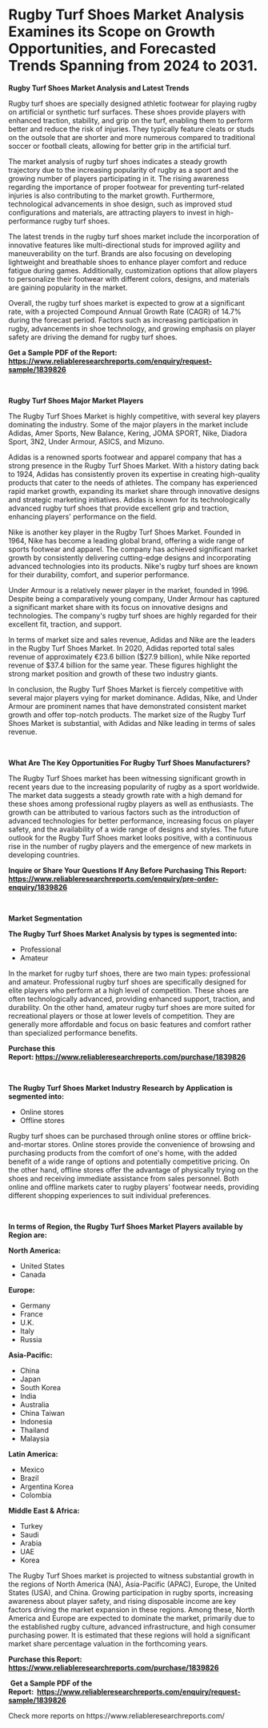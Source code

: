 <p><h1>Rugby Turf Shoes Market Analysis Examines its Scope on Growth Opportunities, and Forecasted Trends Spanning from 2024 to 2031.</h1></p><p><strong>Rugby Turf Shoes Market Analysis and Latest Trends</strong></p>
<p><p>Rugby turf shoes are specially designed athletic footwear for playing rugby on artificial or synthetic turf surfaces. These shoes provide players with enhanced traction, stability, and grip on the turf, enabling them to perform better and reduce the risk of injuries. They typically feature cleats or studs on the outsole that are shorter and more numerous compared to traditional soccer or football cleats, allowing for better grip in the artificial turf.</p><p>The market analysis of rugby turf shoes indicates a steady growth trajectory due to the increasing popularity of rugby as a sport and the growing number of players participating in it. The rising awareness regarding the importance of proper footwear for preventing turf-related injuries is also contributing to the market growth. Furthermore, technological advancements in shoe design, such as improved stud configurations and materials, are attracting players to invest in high-performance rugby turf shoes.</p><p>The latest trends in the rugby turf shoes market include the incorporation of innovative features like multi-directional studs for improved agility and maneuverability on the turf. Brands are also focusing on developing lightweight and breathable shoes to enhance player comfort and reduce fatigue during games. Additionally, customization options that allow players to personalize their footwear with different colors, designs, and materials are gaining popularity in the market.</p><p>Overall, the rugby turf shoes market is expected to grow at a significant rate, with a projected Compound Annual Growth Rate (CAGR) of 14.7% during the forecast period. Factors such as increasing participation in rugby, advancements in shoe technology, and growing emphasis on player safety are driving the demand for rugby turf shoes.</p></p>
<p><strong>Get a Sample PDF of the Report:&nbsp; <a href="https://www.reliableresearchreports.com/enquiry/request-sample/1839826">https://www.reliableresearchreports.com/enquiry/request-sample/1839826</a></strong></p>
<p>&nbsp;</p>
<p><strong>Rugby Turf Shoes Major Market Players</strong></p>
<p><p>The Rugby Turf Shoes Market is highly competitive, with several key players dominating the industry. Some of the major players in the market include Adidas, Amer Sports, New Balance, Kering, JOMA SPORT, Nike, Diadora Sport, 3N2, Under Armour, ASICS, and Mizuno.</p><p>Adidas is a renowned sports footwear and apparel company that has a strong presence in the Rugby Turf Shoes Market. With a history dating back to 1924, Adidas has consistently proven its expertise in creating high-quality products that cater to the needs of athletes. The company has experienced rapid market growth, expanding its market share through innovative designs and strategic marketing initiatives. Adidas is known for its technologically advanced rugby turf shoes that provide excellent grip and traction, enhancing players' performance on the field.</p><p>Nike is another key player in the Rugby Turf Shoes Market. Founded in 1964, Nike has become a leading global brand, offering a wide range of sports footwear and apparel. The company has achieved significant market growth by consistently delivering cutting-edge designs and incorporating advanced technologies into its products. Nike's rugby turf shoes are known for their durability, comfort, and superior performance.</p><p>Under Armour is a relatively newer player in the market, founded in 1996. Despite being a comparatively young company, Under Armour has captured a significant market share with its focus on innovative designs and technologies. The company's rugby turf shoes are highly regarded for their excellent fit, traction, and support.</p><p>In terms of market size and sales revenue, Adidas and Nike are the leaders in the Rugby Turf Shoes Market. In 2020, Adidas reported total sales revenue of approximately €23.6 billion ($27.9 billion), while Nike reported revenue of $37.4 billion for the same year. These figures highlight the strong market position and growth of these two industry giants.</p><p>In conclusion, the Rugby Turf Shoes Market is fiercely competitive with several major players vying for market dominance. Adidas, Nike, and Under Armour are prominent names that have demonstrated consistent market growth and offer top-notch products. The market size of the Rugby Turf Shoes Market is substantial, with Adidas and Nike leading in terms of sales revenue.</p></p>
<p>&nbsp;</p>
<p><strong>What Are The Key Opportunities For Rugby Turf Shoes Manufacturers?</strong></p>
<p><p>The Rugby Turf Shoes market has been witnessing significant growth in recent years due to the increasing popularity of rugby as a sport worldwide. The market data suggests a steady growth rate with a high demand for these shoes among professional rugby players as well as enthusiasts. The growth can be attributed to various factors such as the introduction of advanced technologies for better performance, increasing focus on player safety, and the availability of a wide range of designs and styles. The future outlook for the Rugby Turf Shoes market looks positive, with a continuous rise in the number of rugby players and the emergence of new markets in developing countries.</p></p>
<p><strong>Inquire or Share Your Questions If Any Before Purchasing This Report: <a href="https://www.reliableresearchreports.com/enquiry/pre-order-enquiry/1839826">https://www.reliableresearchreports.com/enquiry/pre-order-enquiry/1839826</a></strong></p>
<p>&nbsp;</p>
<p><strong>Market Segmentation</strong></p>
<p><strong>The Rugby Turf Shoes Market Analysis by types is segmented into:</strong></p>
<p><ul><li>Professional</li><li>Amateur</li></ul></p>
<p><p>In the market for rugby turf shoes, there are two main types: professional and amateur. Professional rugby turf shoes are specifically designed for elite players who perform at a high level of competition. These shoes are often technologically advanced, providing enhanced support, traction, and durability. On the other hand, amateur rugby turf shoes are more suited for recreational players or those at lower levels of competition. They are generally more affordable and focus on basic features and comfort rather than specialized performance benefits.</p></p>
<p><strong>Purchase this Report:&nbsp;<a href="https://www.reliableresearchreports.com/purchase/1839826">https://www.reliableresearchreports.com/purchase/1839826</a></strong></p>
<p>&nbsp;</p>
<p><strong>The Rugby Turf Shoes Market Industry Research by Application is segmented into:</strong></p>
<p><ul><li>Online stores</li><li>Offline stores</li></ul></p>
<p><p>Rugby turf shoes can be purchased through online stores or offline brick-and-mortar stores. Online stores provide the convenience of browsing and purchasing products from the comfort of one's home, with the added benefit of a wide range of options and potentially competitive pricing. On the other hand, offline stores offer the advantage of physically trying on the shoes and receiving immediate assistance from sales personnel. Both online and offline markets cater to rugby players' footwear needs, providing different shopping experiences to suit individual preferences.</p></p>
<p>&nbsp;</p>
<p><strong>In terms of Region, the Rugby Turf Shoes Market Players available by Region are:</strong></p>
<p>
    <p> <strong> North America: </strong>
        <ul>
            <li>United States</li>
            <li>Canada</li>
        </ul>
        </p> 
    <p> <strong> Europe: </strong>
        <ul>
            <li>Germany</li>
            <li>France</li>
            <li>U.K.</li>
            <li>Italy</li>
            <li>Russia</li>
        </ul>
        </p> 
    <p> <strong> Asia-Pacific: </strong>
        <ul>
            <li>China</li>
            <li>Japan</li>
            <li>South Korea</li>
            <li>India</li>
            <li>Australia</li>
            <li>China Taiwan</li>
            <li>Indonesia</li>
            <li>Thailand</li>
            <li>Malaysia</li>
        </ul>
        </p> 
    <p> <strong> Latin America: </strong>
        <ul>
            <li>Mexico</li>
            <li>Brazil</li>
            <li>Argentina Korea</li>
            <li>Colombia</li>
        </ul>
        </p> 
    <p> <strong> Middle East & Africa: </strong>
        <ul>
            <li>Turkey</li>
            <li>Saudi</li>
            <li>Arabia</li>
            <li>UAE</li>
            <li>Korea</li>
        </ul>
    </p>
    </p>
<p><p>The Rugby Turf Shoes market is projected to witness substantial growth in the regions of North America (NA), Asia-Pacific (APAC), Europe, the United States (USA), and China. Growing participation in rugby sports, increasing awareness about player safety, and rising disposable income are key factors driving the market expansion in these regions. Among these, North America and Europe are expected to dominate the market, primarily due to the established rugby culture, advanced infrastructure, and high consumer purchasing power. It is estimated that these regions will hold a significant market share percentage valuation in the forthcoming years.</p></p>
<p><strong>Purchase this Report: <a href="https://www.reliableresearchreports.com/purchase/1839826">https://www.reliableresearchreports.com/purchase/1839826</a></strong></p>
<p>&nbsp;<strong>Get a Sample PDF of the Report:&nbsp;&nbsp;<a href="https://www.reliableresearchreports.com/enquiry/request-sample/1839826">https://www.reliableresearchreports.com/enquiry/request-sample/1839826</a></strong></p>
<p><strong></strong></p>
<p>Check more reports on https://www.reliableresearchreports.com/</p>